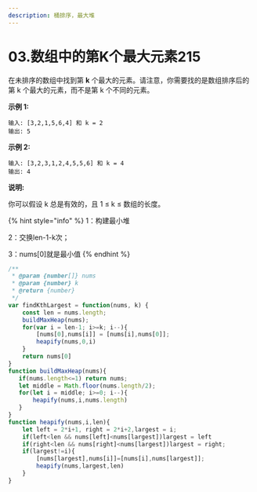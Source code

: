 ```yaml
---
description: 桶排序，最大堆
---
```


# 03.数组中的第K个最大元素215

在未排序的数组中找到第 **k** 个最大的元素。请注意，你需要找的是数组排序后的第 k 个最大的元素，而不是第 k 个不同的元素。

**示例 1:**

```
输入: [3,2,1,5,6,4] 和 k = 2
输出: 5
```

**示例 2:**

```
输入: [3,2,3,1,2,4,5,5,6] 和 k = 4
输出: 4
```

**说明:**

你可以假设 k 总是有效的，且 1 ≤ k ≤ 数组的长度。

{% hint style="info" %}
1：构建最小堆&#x20;

2：交换len-1-k次；&#x20;

3：nums\[0]就是最小值
{% endhint %}

```javascript
/**
 * @param {number[]} nums
 * @param {number} k
 * @return {number}
 */
var findKthLargest = function(nums, k) {
    const len = nums.length;
    buildMaxHeap(nums);
    for(var i = len-1; i>=k; i--){
        [nums[0],nums[i]] = [nums[i],nums[0]];
        heapify(nums,0,i)
    }
    return nums[0]
}
function buildMaxHeap(nums){
   if(nums.length<=1) return nums;
   let middle = Math.floor(nums.length/2);
   for(let i = middle; i>=0; i--){
       heapify(nums,i,nums.length)
   }
}
function heapify(nums,i,len){
    let left = 2*i+1, right = 2*i+2,largest = i;
    if(left<len && nums[left]<nums[largest])largest = left
    if(right<len && nums[right]<nums[largest])largest = right;
    if(largest!=i){
        [nums[largest],nums[i]]=[nums[i],nums[largest]];
        heapify(nums,largest,len)
    }
}
```

